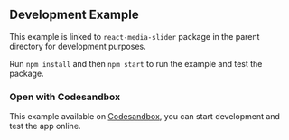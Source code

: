 ## Development Example

This example is linked to `react-media-slider` package in the parent directory for development purposes.

Run `npm install` and then `npm start` to run the example and test the package.

### Open with Codesandbox

This example available on [ Codesandbox](https://codesandbox.io/s/react-github-user-stats-example-gnopzs), you can start development and test the app online.
